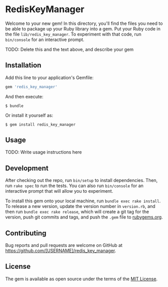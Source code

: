 # RedisKeyManager

Welcome to your new gem! In this directory, you'll find the files you need to be able to package up your Ruby library into a gem. Put your Ruby code in the file `lib/redis_key_manager`. To experiment with that code, run `bin/console` for an interactive prompt.

TODO: Delete this and the text above, and describe your gem

## Installation

Add this line to your application's Gemfile:

```ruby
gem 'redis_key_manager'
```

And then execute:

    $ bundle

Or install it yourself as:

    $ gem install redis_key_manager

## Usage

TODO: Write usage instructions here

## Development

After checking out the repo, run `bin/setup` to install dependencies. Then, run `rake spec` to run the tests. You can also run `bin/console` for an interactive prompt that will allow you to experiment.

To install this gem onto your local machine, run `bundle exec rake install`. To release a new version, update the version number in `version.rb`, and then run `bundle exec rake release`, which will create a git tag for the version, push git commits and tags, and push the `.gem` file to [rubygems.org](https://rubygems.org).

## Contributing

Bug reports and pull requests are welcome on GitHub at https://github.com/[USERNAME]/redis_key_manager.


## License

The gem is available as open source under the terms of the [MIT License](http://opensource.org/licenses/MIT).

